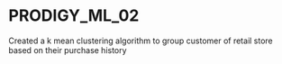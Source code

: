 # PRODIGY_ML_02
Created a k mean clustering algorithm to group customer of retail store based on their purchase history
